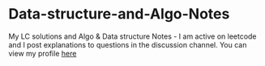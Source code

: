 # Data-structure-and-Algo-Notes
My LC solutions and Algo &amp; Data structure Notes - I am active on leetcode and I post explanations to questions in the discussion channel. 
You can view my profile [here](https://leetcode.com/lucylichenhui/)
